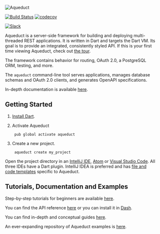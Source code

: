 ![Aqueduct](https://raw.githubusercontent.com/stablekernel/aqueduct/master/images/aqueduct.png)

[![Build Status](https://travis-ci.org/stablekernel/aqueduct.svg?branch=master)](https://travis-ci.org/stablekernel/aqueduct) [![codecov](https://codecov.io/gh/stablekernel/aqueduct/branch/master/graph/badge.svg)](https://codecov.io/gh/stablekernel/aqueduct)

[![Slack](https://slackaqueductsignup.herokuapp.com/badge.svg)](http://slackaqueductsignup.herokuapp.com/)

Aqueduct is a server-side framework for building and deploying multi-threaded REST applications. It is written in Dart and targets the Dart VM. Its goal is to provide an integrated, consistently styled API. If this is your first time viewing Aqueduct, check out [the tour](https://aqueduct.io/docs/tour/).

The framework contains behavior for routing, OAuth 2.0, a PostgreSQL ORM, testing, and more.

The `aqueduct` command-line tool serves applications, manages database schemas and OAuth 2.0 clients, and generates OpenAPI specifications.

In-depth documentation is available [here](https://aqueduct.io/docs).

## Getting Started

1. [Install Dart](https://www.dartlang.org/install).
2. Activate Aqueduct

        pub global activate aqueduct

3. Create a new project.

        aqueduct create my_project

Open the project directory in an [IntelliJ IDE](https://www.jetbrains.com/idea/download/), [Atom](https://atom.io) or [Visual Studio Code](https://code.visualstudio.com). All three IDEs have a Dart plugin. IntelliJ IDEA is preferred and has [file and code templates](https://aqueduct.io/docs/intellij/) specific to Aqueduct.

## Tutorials, Documentation and Examples

Step-by-step tutorials for beginners are available [here](https://aqueduct.io/docs/tut/getting-started).

You can find the API reference [here](https://www.dartdocs.org/documentation/aqueduct/latest) or you can install it in [Dash](https://kapeli.com/docsets#dartdoc).

You can find in-depth and conceptual guides [here](https://aqueduct.io/docs/).

An ever-expanding repository of Aqueduct examples is [here](https://github.com/stablekernel/aqueduct_examples).
